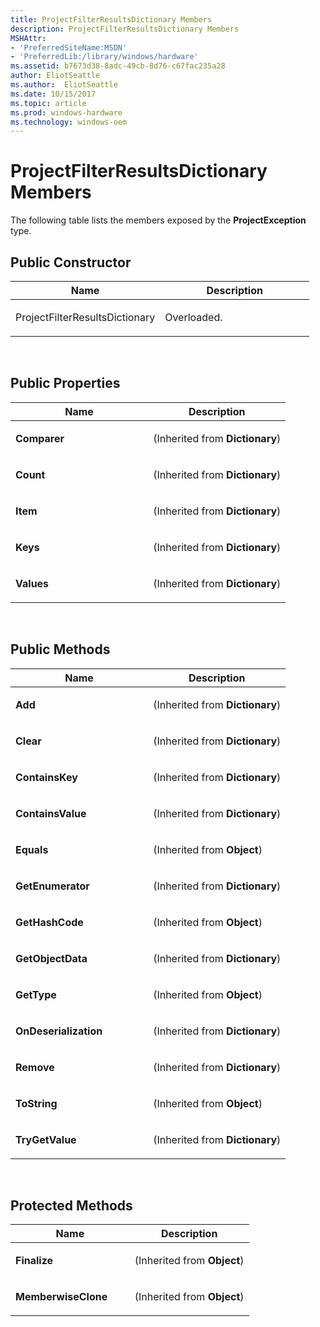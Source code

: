 ```yaml
---
title: ProjectFilterResultsDictionary Members
description: ProjectFilterResultsDictionary Members
MSHAttr:
- 'PreferredSiteName:MSDN'
- 'PreferredLib:/library/windows/hardware'
ms.assetid: b7673d38-8adc-49cb-8d76-c67fac235a28
author: EliotSeattle
ms.author:  EliotSeattle
ms.date: 10/15/2017
ms.topic: article
ms.prod: windows-hardware
ms.technology: windows-oem
---
```


# ProjectFilterResultsDictionary Members


The following table lists the members exposed by the **ProjectException** type.

## <span id="Public_Constructor"></span><span id="public_constructor"></span><span id="PUBLIC_CONSTRUCTOR"></span>Public Constructor


<table>
<colgroup>
<col width="50%" />
<col width="50%" />
</colgroup>
<thead>
<tr class="header">
<th>Name</th>
<th>Description</th>
</tr>
</thead>
<tbody>
<tr class="odd">
<td><p>ProjectFilterResultsDictionary</p></td>
<td><p>Overloaded.</p></td>
</tr>
</tbody>
</table>

 

## <span id="Public_Properties"></span><span id="public_properties"></span><span id="PUBLIC_PROPERTIES"></span>Public Properties


<table>
<colgroup>
<col width="50%" />
<col width="50%" />
</colgroup>
<thead>
<tr class="header">
<th>Name</th>
<th>Description</th>
</tr>
</thead>
<tbody>
<tr class="odd">
<td><p><strong>Comparer</strong></p></td>
<td><p>(Inherited from <strong>Dictionary</strong>)</p></td>
</tr>
<tr class="even">
<td><p><strong>Count</strong></p></td>
<td><p>(Inherited from <strong>Dictionary</strong>)</p></td>
</tr>
<tr class="odd">
<td><p><strong>Item</strong></p></td>
<td><p>(Inherited from <strong>Dictionary</strong>)</p></td>
</tr>
<tr class="even">
<td><p><strong>Keys</strong></p></td>
<td><p>(Inherited from <strong>Dictionary</strong>)</p></td>
</tr>
<tr class="odd">
<td><p><strong>Values</strong></p></td>
<td><p>(Inherited from <strong>Dictionary</strong>)</p></td>
</tr>
</tbody>
</table>

 

## <span id="Public_Methods"></span><span id="public_methods"></span><span id="PUBLIC_METHODS"></span>Public Methods


<table>
<colgroup>
<col width="50%" />
<col width="50%" />
</colgroup>
<thead>
<tr class="header">
<th>Name</th>
<th>Description</th>
</tr>
</thead>
<tbody>
<tr class="odd">
<td><p><strong>Add</strong></p></td>
<td><p>(Inherited from <strong>Dictionary</strong>)</p></td>
</tr>
<tr class="even">
<td><p><strong>Clear</strong></p></td>
<td><p>(Inherited from <strong>Dictionary</strong>)</p></td>
</tr>
<tr class="odd">
<td><p><strong>ContainsKey</strong></p></td>
<td><p>(Inherited from <strong>Dictionary</strong>)</p></td>
</tr>
<tr class="even">
<td><p><strong>ContainsValue</strong></p></td>
<td><p>(Inherited from <strong>Dictionary</strong>)</p></td>
</tr>
<tr class="odd">
<td><p><strong>Equals</strong></p></td>
<td><p>(Inherited from <strong>Object</strong>)</p></td>
</tr>
<tr class="even">
<td><p><strong>GetEnumerator</strong></p></td>
<td><p>(Inherited from <strong>Dictionary</strong>)</p></td>
</tr>
<tr class="odd">
<td><p><strong>GetHashCode</strong></p></td>
<td><p>(Inherited from <strong>Object</strong>)</p></td>
</tr>
<tr class="even">
<td><p><strong>GetObjectData</strong></p></td>
<td><p>(Inherited from <strong>Dictionary</strong>)</p></td>
</tr>
<tr class="odd">
<td><p><strong>GetType</strong></p></td>
<td><p>(Inherited from <strong>Object</strong>)</p></td>
</tr>
<tr class="even">
<td><p><strong>OnDeserialization</strong></p></td>
<td><p>(Inherited from <strong>Dictionary</strong>)</p></td>
</tr>
<tr class="odd">
<td><p><strong>Remove</strong></p></td>
<td><p>(Inherited from <strong>Dictionary</strong>)</p></td>
</tr>
<tr class="even">
<td><p><strong>ToString</strong></p></td>
<td><p>(Inherited from <strong>Object</strong>)</p></td>
</tr>
<tr class="odd">
<td><p><strong>TryGetValue</strong></p></td>
<td><p>(Inherited from <strong>Dictionary</strong>)</p></td>
</tr>
</tbody>
</table>

 

## <span id="Protected_Methods"></span><span id="protected_methods"></span><span id="PROTECTED_METHODS"></span>Protected Methods


<table>
<colgroup>
<col width="50%" />
<col width="50%" />
</colgroup>
<thead>
<tr class="header">
<th>Name</th>
<th>Description</th>
</tr>
</thead>
<tbody>
<tr class="odd">
<td><p><strong>Finalize</strong></p></td>
<td><p>(Inherited from <strong>Object</strong>)</p></td>
</tr>
<tr class="even">
<td><p><strong>MemberwiseClone</strong></p></td>
<td><p>(Inherited from <strong>Object</strong>)</p></td>
</tr>
</tbody>
</table>

 

 

 







